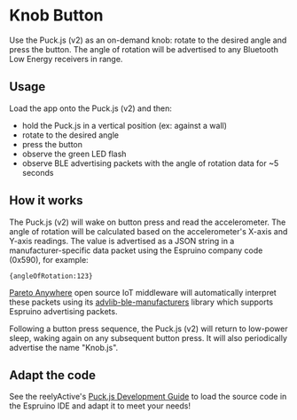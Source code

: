 # Knob Button

Use the Puck.js (v2) as an on-demand knob: rotate to the desired angle and press the button.  The angle of rotation will be advertised to any Bluetooth Low Energy receivers in range.

## Usage

Load the app onto the Puck.js (v2) and then:
- hold the Puck.js in a vertical position (ex: against a wall)
- rotate to the desired angle
- press the button
- observe the green LED flash
- observe BLE advertising packets with the angle of rotation data for ~5 seconds

## How it works

The Puck.js (v2) will wake on button press and read the accelerometer.  The angle of rotation will be calculated based on the accelerometer's X-axis and Y-axis readings.  The value is advertised as a JSON string in a manufacturer-specific data packet using the Espruino company code (0x590), for example:

    {angleOfRotation:123}

[Pareto Anywhere](https://www.reelyactive.com/pareto/anywhere/) open source IoT middleware will automatically interpret these packets using its [advlib-ble-manufacturers](https://github.com/reelyactive/advlib-ble-manufacturers) library which supports Espruino advertising packets.

Following a button press sequence, the Puck.js (v2) will return to low-power sleep, waking again on any subsequent button press.  It will also periodically advertise the name "Knob.js".

## Adapt the code

See the reelyActive's [Puck.js Development Guide](https://reelyactive.github.io/diy/puckjs-dev/) to load the source code in the Espruino IDE and adapt it to meet your needs!
